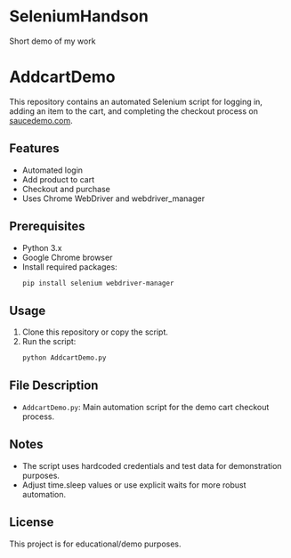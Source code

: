 # SeleniumHandson
Short demo of my work
# AddcartDemo

This repository contains an automated Selenium script for logging in, adding an item to the cart, and completing the checkout process on [saucedemo.com](https://www.saucedemo.com/).

## Features
- Automated login
- Add product to cart
- Checkout and purchase
- Uses Chrome WebDriver and webdriver_manager

## Prerequisites
- Python 3.x
- Google Chrome browser
- Install required packages:
  ```bash
  pip install selenium webdriver-manager
  ```

## Usage
1. Clone this repository or copy the script.
2. Run the script:
   ```bash
   python AddcartDemo.py
   ```

## File Description
- `AddcartDemo.py`: Main automation script for the demo cart checkout process.

## Notes
- The script uses hardcoded credentials and test data for demonstration purposes.
- Adjust time.sleep values or use explicit waits for more robust automation.

## License
This project is for educational/demo purposes.
